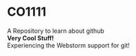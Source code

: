 # CO1111
A Repository to learn about github
<br>
<b>Very Cool Stuff!</b>
<br>
Experiencing the Webstorm support for git!